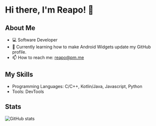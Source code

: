 # Hi there, I'm Reapo! 👋

## About Me
- 💻 Software Developer
- 🌱 Currently learning how to make Android Widgets update my GitHub profile.
- 📫 How to reach me: reapo@pm.me

## My Skills
- Programming Languages: C/C++, Kotlin/Java, Javascript, Python
- Tools: DevTools

## Stats
![GitHub stats](https://github-readme-stats.vercel.app/api?username=reapo&show_icons=true&theme=radical)
